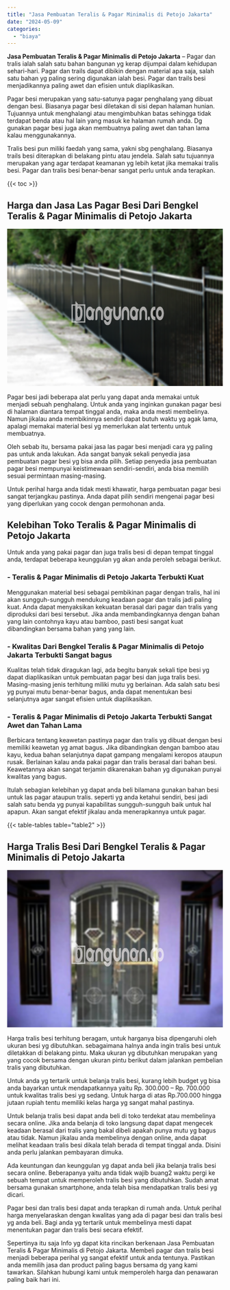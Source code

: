 ```yaml
---
title: "Jasa Pembuatan Teralis & Pagar Minimalis di Petojo Jakarta"
date: "2024-05-09"
categories: 
  - "biaya"
---
```


**Jasa Pembuatan Teralis & Pagar Minimalis di Petojo Jakarta** – Pagar dan tralis ialah salah satu bahan bangunan yg kerap dijumpai dalam kehidupan sehari-hari. Pagar dan trails dapat dibikin dengan material apa saja, salah satu bahan yg paling sering digunakan ialah besi. Pagar dan trails besi menjadikannya paling awet dan efisien untuk diaplikasikan.

Pagar besi merupakan yang satu-satunya pagar penghalang yang dibuat dengan besi. Biasanya pagar besi diletakan di sisi depan halaman hunian. Tujuannya untuk menghalangi atau mengimbuhkan batas sehingga tidak terdapat benda atau hal lain yang masuk ke halaman rumah anda. Dg gunakan pagar besi juga akan membuatnya paling awet dan tahan lama kalau menggunakannya.

Tralis besi pun miliki faedah yang sama, yakni sbg penghalang. Biasanya trails besi diterapkan di belakang pintu atau jendela. Salah satu tujuannya merupakan yang agar terdapat keamanan yg lebih ketat jika memakai tralis besi. Pagar dan tralis besi benar-benar sangat perlu untuk anda terapkan.

{{< toc >}}

## Harga dan Jasa Las Pagar Besi Dari Bengkel Teralis & Pagar Minimalis di Petojo Jakarta

![Jasa Pembuatan Teralis & Pagar Minimalis di Petojo Jakarta](/images/pagar-minimalis-murah-64.png)

Pagar besi jadi beberapa alat perlu yang dapat anda memakai untuk menjadi sebuah penghalang. Untuk anda yang inginkan gunakan pagar besi di halaman diantara tempat tinggal anda, maka anda mesti membelinya. Namun jikalau anda membikinnya sendiri dapat butuh waktu yg agak lama, apalagi memakai material besi yg memerlukan alat tertentu untuk membuatnya.

Oleh sebab itu, bersama pakai jasa las pagar besi menjadi cara yg paling pas untuk anda lakukan. Ada sangat banyak sekali penyedia jasa pembuatan pagar besi yg bisa anda pilih. Setiap penyedia jasa pembuatan pagar besi mempunyai keistimewaan sendiri-sendiri, anda bisa memilih sesuai permintaan masing-masing.

Untuk perihal harga anda tidak mesti khawatir, harga pembuatan pagar besi sangat terjangkau pastinya. Anda dapat pilih sendiri mengenai pagar besi yang diperlukan yang cocok dengan permohonan anda.

## Kelebihan Toko Teralis & Pagar Minimalis di Petojo Jakarta

Untuk anda yang pakai pagar dan juga tralis besi di depan tempat tinggal anda, terdapat beberapa keunggulan yg akan anda peroleh sebagai berikut.

### \- Teralis & Pagar Minimalis di Petojo Jakarta Terbukti Kuat

Menggunakan material besi sebagai pembikinan pagar dengan tralis, hal ini akan sungguh-sungguh mendukung keadaan pagar dan tralis jadi paling kuat. Anda dapat menyaksikan kekuatan berasal dari pagar dan tralis yang diproduksi dari besi tersebut. Jika anda membandingkannya dengan bahan yang lain contohnya kayu atau bamboo, pasti besi sangat kuat dibandingkan bersama bahan yang yang lain.

### \- Kwalitas Dari Bengkel Teralis & Pagar Minimalis di Petojo Jakarta Terbukti Sangat bagus

Kualitas telah tidak diragukan lagi, ada begitu banyak sekali tipe besi yg dapat diaplikasikan untuk pembuatan pagar besi dan juga tralis besi. Masing-masing jenis terhitung miliki mutu yg berlainan. Ada salah satu besi yg punyai mutu benar-benar bagus, anda dapat menentukan besi selanjutnya agar sangat efisien untuk diaplikasikan.

### \- Teralis & Pagar Minimalis di Petojo Jakarta Terbukti Sangat Awet dan Tahan Lama

Berbicara tentang keawetan pastinya pagar dan tralis yg dibuat dengan besi memiliki keawetan yg amat bagus. Jika dibandingkan dengan bamboo atau kayu, kedua bahan selanjutnya dapat gampang mengalami keropos ataupun rusak. Berlainan kalau anda pakai pagar dan tralis berasal dari bahan besi. Keawetannya akan sangat terjamin dikarenakan bahan yg digunakan punyai kwalitas yang bagus.

Itulah sebagian kelebihan yg dapat anda beli bilamana gunakan bahan besi untuk las pagar ataupun tralis. seperti yg anda ketahui sendiri, besi jadi salah satu benda yg punyai kapabilitas sungguh-sungguh baik untuk hal apapun. Akan sangat efektif jikalau anda menerapkannya untuk pagar.

{{< table-tables table="table2" >}}

## Harga Tralis Besi Dari Bengkel Teralis & Pagar Minimalis di Petojo Jakarta

![Jasa Pembuatan Teralis & Pagar Minimalis di Petojo Jakarta](/images/teralis-minimalis-murah-18.png)

Harga tralis besi terhitung beragam, untuk harganya bisa dipengaruhi oleh ukuran besi yg dibutuhkan. sebagaimana halnya anda ingin tralis besi untuk diletakkan di belakang pintu. Maka ukuran yg dibutuhkan merupakan yang yang cocok bersama dengan ukuran pintu berikut dalam jalankan pembelian tralis yang dibutuhkan.

Untuk anda yg tertarik untuk belanja tralis besi, kurang lebih budget yg bisa anda bayarkan untuk mendapatkannya yaitu Rp. 300.000 – Rp. 700.000 untuk kwalitas tralis besi yg sedang. Untuk harga di atas Rp.700.000 hingga jutaan rupiah tentu memiliki kelas harga yg sangat mahal pastinya.

Untuk belanja tralis besi dapat anda beli di toko terdekat atau membelinya secara online. Jika anda belanja di toko langsung dapat dapat mengecek keadaan berasal dari tralis yang bakal dibeli apakah punya mutu yg bagus atau tidak. Namun jikalau anda membelinya dengan online, anda dapat melihat keadaan tralis besi dikala telah berada di tempat tinggal anda. Disini anda perlu jalankan pembayaran dimuka.

Ada keuntungan dan keunggulan yg dapat anda beli jika belanja tralis besi secara online. Beberapanya yaitu anda tidak wajib buang2 waktu pergi ke sebuah tempat untuk memperoleh tralis besi yang dibutuhkan. Sudah amat bersama gunakan smartphone, anda telah bisa mendapatkan tralis besi yg dicari.

Pagar besi dan tralis besi dapat anda terapkan di rumah anda. Untuk perihal harga menyelaraskan dengan kwalitas yang ada di pagar besi dan tralis besi yg anda beli. Bagi anda yg tertarik untuk membelinya mesti dapat menentukan pagar dan tralis besi secara efektif.

Sepertinya itu saja Info yg dapat kita rincikan berkenaan Jasa Pembuatan Teralis & Pagar Minimalis di Petojo Jakarta. Membeli pagar dan tralis besi menjadi beberapa perihal yg sangat efektif untuk anda tentunya. Pastikan anda memilih jasa dan product paling bagus bersama dg yang kami tawarkan. Silahkan hubungi kami untuk memperoleh harga dan penawaran paling baik hari ini.
